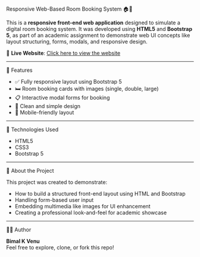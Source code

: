 Responsive Web-Based Room Booking System 🏠📅

This is a **responsive front-end web application** designed to simulate a digital room booking system. It was developed using **HTML5** and **Bootstrap 5**, as part of an academic assignment to demonstrate web UI concepts like layout structuring, forms, modals, and responsive design.

🔗 **Live Website**: [Click here to view the website](https://bimalkvenu.github.io/Responsive-Web-Application-for-Room-Booking-System/)

---

🔧 Features

- ✅ Fully responsive layout using Bootstrap 5
- 🛏️ Room booking cards with images (single, double, large)
- 📋 Interactive modal forms for booking
- 🎨 Clean and simple design
- 📱 Mobile-friendly layout

---

📁 Technologies Used

- HTML5
- CSS3
- Bootstrap 5

---

📌 About the Project

This project was created to demonstrate:
- How to build a structured front-end layout using HTML and Bootstrap
- Handling form-based user input
- Embedding multimedia like images for UI enhancement
- Creating a professional look-and-feel for academic showcase

---

🧑‍💻 Author

**Bimal K Venu**  
Feel free to explore, clone, or fork this repo!
